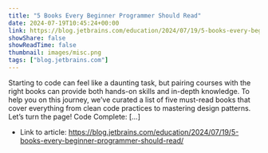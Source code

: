 ```yaml
---
title: "5 Books Every Beginner Programmer Should Read"
date: 2024-07-19T10:45:24+00:00
link: https://blog.jetbrains.com/education/2024/07/19/5-books-every-beginner-programmer-should-read/
showShare: false
showReadTime: false
thumbnail: images/misc.png
tags: ["blog.jetbrains.com"]
---
```

Starting to code can feel like a daunting task, but pairing courses with the right books can provide both hands-on skills and in-depth knowledge. To help you on this journey, we’ve curated a list of five must-read books that cover everything from clean code practices to mastering design patterns. Let’s turn the page! Code Complete: […]

- Link to article: https://blog.jetbrains.com/education/2024/07/19/5-books-every-beginner-programmer-should-read/